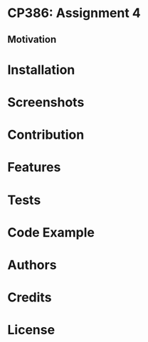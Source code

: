 # CP386: Assignment 4
## Motivation
# Installation
# Screenshots
# Contribution
# Features
# Tests
# Code Example
# Authors
# Credits
# License
 
